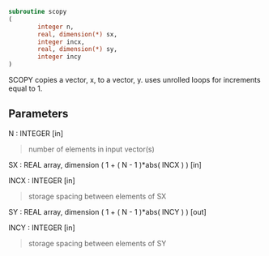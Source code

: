 ```fortran
subroutine scopy
(
        integer n,
        real, dimension(*) sx,
        integer incx,
        real, dimension(*) sy,
        integer incy
)
```

SCOPY copies a vector, x, to a vector, y.
uses unrolled loops for increments equal to 1.

## Parameters
N : INTEGER [in]
> number of elements in input vector(s)

SX : REAL array, dimension ( 1 + ( N - 1 )*abs( INCX ) ) [in]

INCX : INTEGER [in]
> storage spacing between elements of SX

SY : REAL array, dimension ( 1 + ( N - 1 )*abs( INCY ) ) [out]

INCY : INTEGER [in]
> storage spacing between elements of SY
